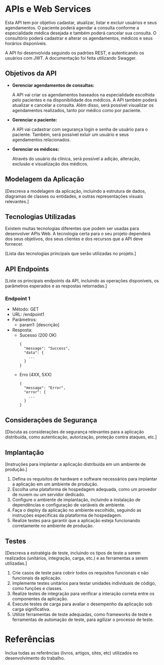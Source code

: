 # APIs e Web Services

Esta API tem por objetivo cadastar, atualizar, listar e excluir usuários e seus agendamentos. O paciente poderá agendar a consulta conforme a especialidade médica desejada e também poderá cancelar sua consulta. O consultório poderá cadastrar e alterar os agendamentos, médicos e seus horários disponíveis. 

A API foi desenvolvida seguindo os padrões REST, e autenticando os usuários com JWT. A documentação foi feita utilizando Swagger. 

## Objetivos da API

- **Gerenciar agendamentos de consultas:**
  
    A API vai criar os agendamentos baseados na especialidade escolhida pelo pacientes e na disponibilidade dos médicos. A API também poderá atualizar e cancelar a consulta. Além disso, será possível visualizar os agendamentos realizados, tanto por médico como por paciente.
    
- **Gerenciar o paciente:**
  
    A API vai cadastrar com segurança login e senha de usuário para o paciente. Também, será possível exluir um usuário e seus agendamentos relacionados.

- **Gerenciar os médicos:**

    Através do usuário da clínica, será possível a adição, alteração, exclusão e visualização dos médicos.

## Modelagem da Aplicação
[Descreva a modelagem da aplicação, incluindo a estrutura de dados, diagramas de classes ou entidades, e outras representações visuais relevantes.]


## Tecnologias Utilizadas

Existem muitas tecnologias diferentes que podem ser usadas para desenvolver APIs Web. A tecnologia certa para o seu projeto dependerá dos seus objetivos, dos seus clientes e dos recursos que a API deve fornecer.

[Lista das tecnologias principais que serão utilizadas no projeto.]

## API Endpoints

[Liste os principais endpoints da API, incluindo as operações disponíveis, os parâmetros esperados e as respostas retornadas.]

### Endpoint 1
- Método: GET
- URL: /endpoint1
- Parâmetros:
  - param1: [descrição]
- Resposta:
  - Sucesso (200 OK)
    ```
    {
      "message": "Success",
      "data": {
        ...
      }
    }
    ```
  - Erro (4XX, 5XX)
    ```
    {
      "message": "Error",
      "error": {
        ...
      }
    }
    ```

## Considerações de Segurança

[Discuta as considerações de segurança relevantes para a aplicação distribuída, como autenticação, autorização, proteção contra ataques, etc.]

## Implantação

[Instruções para implantar a aplicação distribuída em um ambiente de produção.]

1. Defina os requisitos de hardware e software necessários para implantar a aplicação em um ambiente de produção.
2. Escolha uma plataforma de hospedagem adequada, como um provedor de nuvem ou um servidor dedicado.
3. Configure o ambiente de implantação, incluindo a instalação de dependências e configuração de variáveis de ambiente.
4. Faça o deploy da aplicação no ambiente escolhido, seguindo as instruções específicas da plataforma de hospedagem.
5. Realize testes para garantir que a aplicação esteja funcionando corretamente no ambiente de produção.

## Testes

[Descreva a estratégia de teste, incluindo os tipos de teste a serem realizados (unitários, integração, carga, etc.) e as ferramentas a serem utilizadas.]

1. Crie casos de teste para cobrir todos os requisitos funcionais e não funcionais da aplicação.
2. Implemente testes unitários para testar unidades individuais de código, como funções e classes.
3. Realize testes de integração para verificar a interação correta entre os componentes da aplicação.
4. Execute testes de carga para avaliar o desempenho da aplicação sob carga significativa.
5. Utilize ferramentas de teste adequadas, como frameworks de teste e ferramentas de automação de teste, para agilizar o processo de teste.

# Referências

Inclua todas as referências (livros, artigos, sites, etc) utilizados no desenvolvimento do trabalho.

